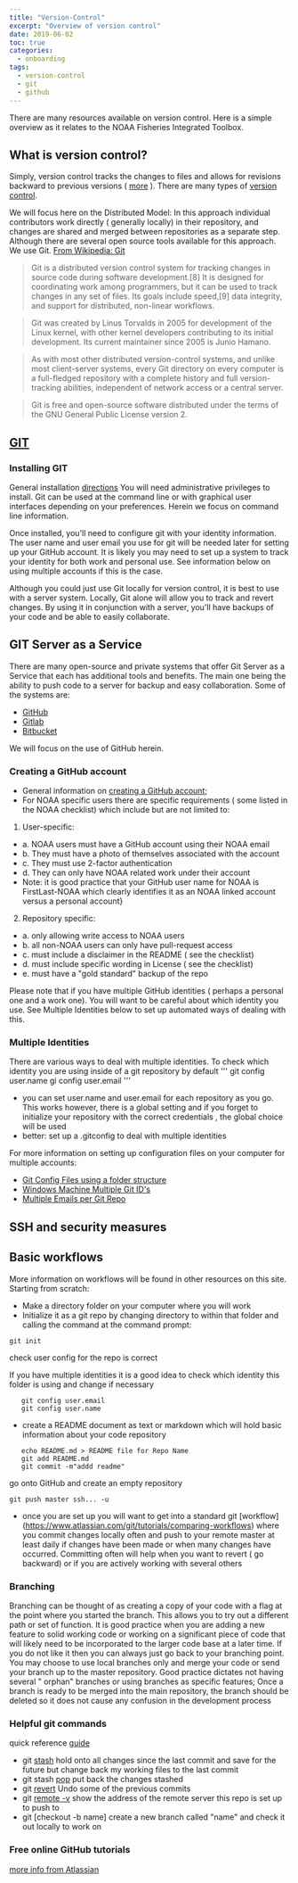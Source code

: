 ```yaml
---
title: "Version-Control"
excerpt: "Overview of version control"
date: 2019-06-02
toc: true
categories:
  - onboarding
tags:
  - version-control
  - git
  - github
---
```


There are many resources available on version control.  Here is a simple overview as it relates to the NOAA Fisheries Integrated Toolbox.

## What is version control?
Simply, version control tracks the changes to files and allows for revisions backward to previous versions ( [more](https://build-me-the-docs-please.readthedocs.io/en/latest/Using_Git/OnVersionControl.html
) ).
There are many types of [version control](https://en.wikipedia.org/wiki/List_of_version-control_software).


We will focus here on the Distributed Model:
In this approach individual contributors work directly ( generally locally) in their repository, and changes are shared and merged between repositories as a separate step.
Although there are several open source tools available for this approach. We use Git.
[From Wikipedia: Git](https://en.wikipedia.org/wiki/Git)
> Git is a distributed version control system for tracking changes in source code during software development.[8] It is designed for coordinating work among programmers, but it can be used to track changes in any set of files. Its goals include speed,[9] data integrity, and support for distributed, non-linear workflows.

> Git was created by Linus Torvalds in 2005 for development of the Linux kernel, with other kernel developers contributing to its initial development. Its current maintainer since 2005 is Junio Hamano.

> As with most other distributed version-control systems, and unlike most client-server systems, every Git directory on every computer is a full-fledged repository with a complete history and full version-tracking abilities, independent of network access or a central server.

> Git is free and open-source software distributed under the terms of the GNU General Public License version 2.

## [GIT](https://git-scm.com/)
### Installing GIT
General installation [directions](https://git-scm.com/book/en/v2/Getting-Started-Installing-Git)
You will need administrative privileges to install.  Git can be used at the command line or with graphical user interfaces depending on your preferences. Herein we focus on command line information.

Once installed, you'll need to configure git with your identity information.
The user name and user email you use for git will be needed later for setting up your GitHub account.  It is likely you may need to set up a system to track your identity for both work and personal use.  See information below on using multiple accounts if this is the case.

Although you could just use Git locally for version control, it is best to use with a server system.  Locally, Git alone will allow you to track and revert changes.  By using it in conjunction with a server, you'll have backups of your code and be able to easily collaborate.



## GIT Server as a Service
There are many open-source and private systems that offer Git Server as a Service that each has additional tools and benefits.  The main one being the ability to push code to a server for backup and easy collaboration.  Some of the  systems are:
- [GitHub](https://github.com/)
- [Gitlab](https://about.gitlab.com/)
- [Bitbucket](https://bitbucket.org/)

We will focus on the use of GitHub herein.


### Creating a GitHub account
- General information on [creating a GitHub account](https://help.github.com/en/articles/signing-up-for-a-new-github-account);
 - For NOAA specific users there are specific requirements ( some listed in the NOAA checklist) which include but are not limited to:

1. User-specific:
- a. NOAA users must have a GitHub account using their NOAA email
- b.  They must have a photo of themselves associated with the account
- c. They must use 2-factor authentication
- d. They can only have NOAA related work under their account
- Note: it is good practice that your GitHub user name for NOAA is FirstLast-NOAA which clearly identifies it as an NOAA linked account versus a personal account}
2. Repository specific:
- a. only allowing write access to NOAA users
- b. all non-NOAA users can only have pull-request access
- c. must include a disclaimer in the README ( see the checklist)
- d. must include specific wording in License ( see the checklist)
- e. must have a "gold standard" backup of the repo


Please note that if you have multiple GitHub identities ( perhaps a personal one and a work one).  You will want to be careful about which identity you use.  See Multiple Identities below to set up automated ways of dealing with this.


### Multiple Identities
There are various ways to deal with multiple identities.
To check which identity you are using inside of a git repository by default
'''
git config user.name
gi config user.email
'''
- you can set user.name and user.email for each repository as you go.  This works however, there is a global setting and if you forget to initialize your repository with the correct credentials , the global choice will be used
- better: set up a .gitconfig to deal with multiple identities

For more information on setting up configuration files on your computer for multiple accounts:
- [Git Config Files using a folder structure](https://www.motowilliams.com/conditional-includes-for-git-config)
- [Windows Machine Multiple Git ID's](https://medium.com/@pinglinh/how-to-have-2-github-accounts-on-one-machine-windows-69b5b4c5b14e)
- [Multiple Emails per Git Repo](https://orrsella.com/2013/08/10/git-using-different-user-emails-for-different-repositories/)


## SSH and security measures


## Basic workflows
More information on workflows will be found in other resources on this site.
Starting from scratch:
- Make a directory folder on your computer where you will work
- Initialize it as a  git repo by  changing directory to within that folder and calling the command at the command prompt:

```git init```

check user config for the repo is correct

If you have multiple identities it is a good idea to check which identity this folder is using and change if necessary

```
   git config user.email
   git config user.name
```

- create a README document as text or markdown which will hold basic information about your code repository


```
   echo README.md > README file for Repo Name
   git add README.md
   git commit -m"addd readme"
```


go onto GitHub and create an empty repository

    git push master ssh... -u

- once you are set up you will want to get into a standard git [workflow]
(https://www.atlassian.com/git/tutorials/comparing-workflows)
where you commit changes locally often and push to your remote master at least daily if changes have been made or when many changes have occurred.  Committing often will help when you want to revert ( go backward) or if you are actively working with several others


### Branching
Branching can be thought of as creating a copy of your code with a flag at the point where you started the branch.  This allows you to try out a different path or set of function.  It is good practice when you are adding a new feature to solid working code or working on a significant piece of code that will likely need to be incorporated to the larger code base at a later time.  If you do not like it then you can always just go back to your branching point.  You may choose to use local branches only and merge your code or send your branch up to the master repository.  Good practice dictates not having several " orphan" branches  or using branches as specific features;  Once a branch is ready to be merged into the main repository, the branch should be deleted so it does not cause any confusion in the development process

### Helpful git commands
quick reference [guide](https://git-scm.com/docs)
- git [stash](https://git-scm.com/docs/git-stash) hold onto all changes since the last commit and save for the future but change back my working files to the last commit
- git stash [pop](https://git-scm.com/docs/git-stash#Documentation/git-stash.txt-pop--index-q--quietltstashgt) put back the changes stashed
- git [revert](https://git-scm.com/docs/git-revert)  Undo some of the previous commits
- git [remote -v](https://git-scm.com/docs/git-remote) show the address of the remote server this repo is set up to push to
- git [checkout -b name] create a new branch called "name" and check it out locally to work on



### Free online GitHub tutorials
[more info from Atlassian](https://www.atlassian.com/git/tutorials)
